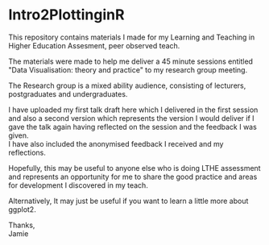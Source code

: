 # Intro2PlottinginR
This repository contains materials I made for my Learning and Teaching in Higher Education Assesment, peer observed teach.  

The materials were made to help me deliver a 45 minute sessions entitled "Data Visualisation: theory and practice" to my research group meeting.   

The Research group is a mixed ability audience, consisting of lecturers, postgraduates and undergraduates.  

I have uploaded my first talk draft here which I delivered in the first session and also a second version which represents the version I would deliver if I gave the talk again having reflected on the session and the feedback I was given.  
I have also included the anonymised feedback I received and my reflections.  

Hopefully, this may be useful to anyone else who is doing LTHE assessment and represents an opportunity for me to share the good practice and areas for development I discovered in my teach.  

Alternatively, It may just be useful if you want to learn a little more about ggplot2.

Thanks,  
Jamie
